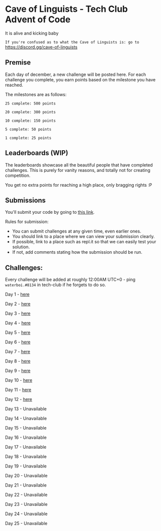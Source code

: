 # Cave of Linguists - Tech Club Advent of Code

It is alive and kicking baby

`If you're confused as to what the Cave of Linguists is: go to` https://discord.gg/cave-of-linguists

## Premise

Each day of december, a new challenge will be posted here. For each challenge you complete, you earn points based on the milestone you have reached.

The milestones are as follows:
```
25 complete: 500 points

20 complete: 300 points

10 complete: 150 points

5 complete: 50 points

1 complete: 25 points
```
## Leaderboards (WIP)


The leaderboards showcase all the beautiful people that have completed challenges. This is purely for vanity reasons, and totally not for creating competition. 

You get no extra points for reaching a high place, only bragging rights :P

## Submissions

You'll submit your code by going to [this link](https://docs.google.com/forms/d/1SsjQ2lDbAs_g1H49ZS44y6Tw1KuX3sM9f6GKW_YaNaI). 

Rules for submission:
- You can submit challenges at any given time, even earlier ones.
- You should link to a place where we can view your submission clearly.
- If possible, link to a place such as repl.it so that we can easily test your solution.
- If not, add comments stating how the submission should be run.



## Challenges:
Every challenge will be added at roughly 12:00AM UTC+0 - ping `waterboi.#8134` in tech-club if he forgets to do so.

Day 1 - [here](1.md)

Day 2 - [here](2.md)

Day 3 - [here](3.md)

Day 4 - [here](4.md)

Day 5 - [here](5.md)

Day 6 - [here](6.md)

Day 7 - [here](7.md)

Day 8 - [here](8.md)

Day 9 - [here](9.md)

Day 10 - [here](10.md)

Day 11 - [here](11.md)

Day 12 - [here](12.md)

Day 13 - Unavailable

Day 14 - Unavailable

Day 15 - Unavailable

Day 16 - Unavailable

Day 17 - Unavailable

Day 18 - Unavailable

Day 19 - Unavailable

Day 20 - Unavailable

Day 21 - Unavailable

Day 22 - Unavailable

Day 23 - Unavailable

Day 24 - Unavailable

Day 25 - Unavailable
